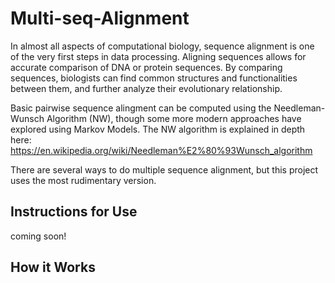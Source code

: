 # Multi-seq-Alignment

In almost all aspects of computational biology, sequence alignment is one of the very first steps in data processing. Aligning sequences allows for accurate comparison of DNA or protein sequences. By comparing sequences, biologists can find common structures and functionalities between them, and further analyze their evolutionary relationship.

Basic pairwise sequence alingment can be computed using the Needleman-Wunsch Algorithm (NW), though some more modern approaches have explored using Markov Models. The NW algorithm is explained in depth here: https://en.wikipedia.org/wiki/Needleman%E2%80%93Wunsch_algorithm

There are several ways to do multiple sequence alignment, but this project uses the most rudimentary version. 

## Instructions for Use
coming soon!

## How it Works
